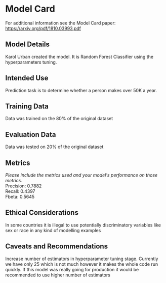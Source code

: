 # Model Card

For additional information see the Model Card paper: https://arxiv.org/pdf/1810.03993.pdf

## Model Details
Karol Urban created the model. It is Random Forest Classifier using the hyperparameters tuning.

## Intended Use
Prediction task is to determine whether a person makes over 50K a year.


## Training Data
Data was trained on the 80% of the original dataset

## Evaluation Data
Data was tested on 20% of the original dataset

## Metrics
_Please include the metrics used and your model's performance on those metrics._ \
Precision: 0.7882 \
Recall:  0.4397 \
Fbeta:  0.5645


## Ethical Considerations
In some countries it is illegal to use potentially discriminatory variables like sex or race in any kind of modelling examples

## Caveats and Recommendations
Increase number of estimators in hyperparameter tuning stage. Currently we have only 25 which is not much however it makes the whole code run quickly. If this model was really going for production it would be recommended to use higher number of estimators
